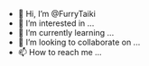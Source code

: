 - 👋 Hi, I’m @FurryTaiki
- 👀 I’m interested in ...
- 🌱 I’m currently learning ...
- 💞️ I’m looking to collaborate on ...
- 📫 How to reach me ...

<!---
FurryTaiki/FurryTaiki is a ✨ special ✨ repository because its `README.md` (this file) appears on your GitHub profile.
You can click the Preview link to take a look at your changes.
--->
